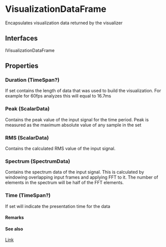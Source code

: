 # VisualizationDataFrame
Encapsulates visualization data returned by the visualizer
## Interfaces
IVisualizationDataFrame
## Properties
### Duration (TimeSpan?)
If set contains the length of data that was used to build the visualization. For example for 60fps analyzes this will equal to 16.7ms
### Peak (ScalarData)
Contains the peak value of the input signal for the time period. Peak is measured as the maximum absolute value of any sample in the set
### RMS (ScalarData)
Contains the calculated RMS value of the input signal.
### Spectrum (SpectrumData)
Contains the spectrum data of the input signal. This is calculated by windowing overlapping input 
frames and applying FFT to it. The number of elements in the spectrum will be half of the FFT elements.
### Time (TimeSpan?)
If set will indicate the presentation time for the data

#### Remarks

#### See also
[Link](Link)

